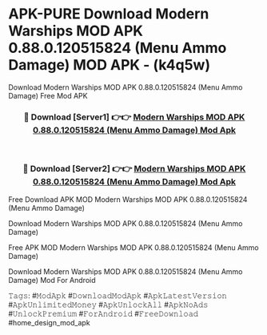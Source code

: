 # APK-PURE Download Modern Warships MOD APK 0.88.0.120515824 (Menu Ammo Damage) MOD APK - (k4q5w)
Download Modern Warships MOD APK 0.88.0.120515824 (Menu Ammo Damage) Free Mod APK

<div align="center">
<h3>🔴 Download [Server1] 👉👉 <a href="https://apk-comot.site?title=Modern_Warships_MOD_APK_0.88.0.120515824_(Menu_Ammo_Damage)">Modern Warships MOD APK 0.88.0.120515824 (Menu Ammo Damage) Mod Apk</a></h3><br>

<h3>🔴 Download [Server2] 👉👉 <a href="https://apk-comot.site?title=Modern_Warships_MOD_APK_0.88.0.120515824_(Menu_Ammo_Damage)">Modern Warships MOD APK 0.88.0.120515824 (Menu Ammo Damage) Mod Apk</a></h3>
</div>


Free Download APK MOD Modern Warships MOD APK 0.88.0.120515824 (Menu Ammo Damage)

Download Modern Warships MOD APK 0.88.0.120515824 (Menu Ammo Damage) 

Free APK MOD Modern Warships MOD APK 0.88.0.120515824 (Menu Ammo Damage) 

Download Modern Warships MOD APK 0.88.0.120515824 (Menu Ammo Damage) Mod For Android

𝚃𝚊𝚐𝚜: #𝙼𝚘𝚍𝙰𝚙𝚔 #𝙳𝚘𝚠𝚗𝚕𝚘𝚊𝚍𝙼𝚘𝚍𝙰𝚙𝚔 #𝙰𝚙𝚔𝙻𝚊𝚝𝚎𝚜𝚝𝚅𝚎𝚛𝚜𝚒𝚘𝚗 #𝙰𝚙𝚔𝚄𝚗𝚕𝚒𝚖𝚒𝚝𝚎𝚍𝙼𝚘𝚗𝚎𝚢 #𝙰𝚙𝚔𝚄𝚗𝚕𝚘𝚌𝚔𝙰𝚕𝚕 #𝙰𝚙𝚔𝙽𝚘𝙰𝚍𝚜 #𝚄𝚗𝚕𝚘𝚌𝚔𝙿𝚛𝚎𝚖𝚒𝚞𝚖 #𝙵𝚘𝚛𝙰𝚗𝚍𝚛𝚘𝚒𝚍 #𝙵𝚛𝚎𝚎𝙳𝚘𝚠𝚗𝚕𝚘𝚊𝚍 #home_design_mod_apk